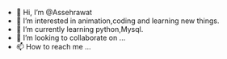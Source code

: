 - 👋 Hi, I’m @Assehrawat
- 👀 I’m interested in animation,coding and learning new things.
- 🌱 I’m currently learning python,Mysql.
- 💞️ I’m looking to collaborate on ...
- 📫 How to reach me ...

<!---
Assehrawat/Assehrawat is a ✨ special ✨ repository because its `README.md` (this file) appears on your GitHub profile.
You can click the Preview link to take a look at your changes.
--->
